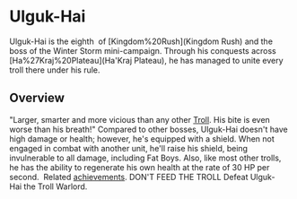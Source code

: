 # Ulguk-Hai

Ulguk-Hai is the eighth  of [Kingdom%20Rush](Kingdom Rush) and the boss of the Winter Storm mini-campaign. Through his conquests across [Ha%27Kraj%20Plateau](Ha'Kraj Plateau), he has managed to unite every troll there under his rule.
## Overview

"Larger, smarter and more vicious than any other [Troll](troll). His bite is even worse than his breath!"
Compared to other bosses, Ulguk-Hai doesn't have high damage or health; however, he's equipped with a shield. When not engaged in combat with another unit, he'll raise his shield, being invulnerable to all damage, including Fat Boys. Also, like most other trolls, he has the ability to regenerate his own health at the rate of 30 HP per second. 
Related [achievements](achievements).
DON'T FEED THE TROLL Defeat Ulguk-Hai the Troll Warlord.